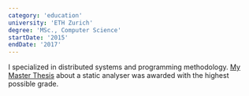 ```yaml
---
category: 'education'
university: 'ETH Zurich'
degree: 'MSc., Computer Science'
startDate: '2015'
endDate: '2017'
---
```


I specialized in distributed systems
and programming methodology. [My Master
Thesis](/blog/master-thesis/ "Master Thesis") about a static
analyser was awarded with the highest possible grade.
